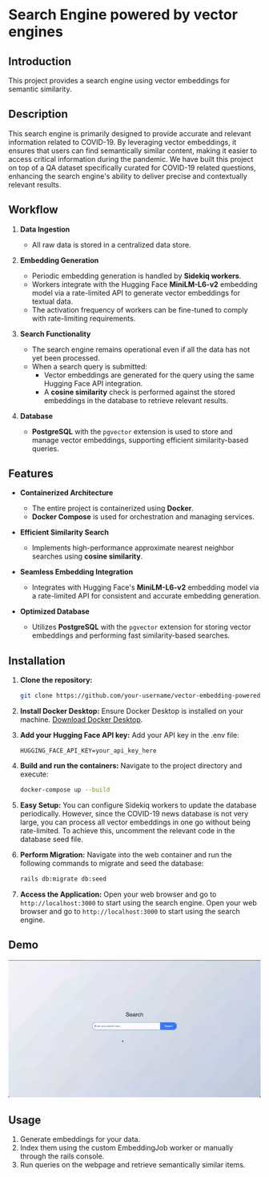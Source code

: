 # Search Engine powered by vector engines

## Introduction
This project provides a search engine using vector embeddings for semantic similarity.

## Description
This search engine is primarily designed to provide accurate and relevant information related to COVID-19. By leveraging vector embeddings, it ensures that users can find semantically similar content, making it easier to access critical information during the pandemic. We have built this project on top of a QA dataset specifically curated for COVID-19 related questions, enhancing the search engine's ability to deliver precise and contextually relevant results.

## Workflow  

1. **Data Ingestion**  
   - All raw data is stored in a centralized data store.

2. **Embedding Generation**  
   - Periodic embedding generation is handled by **Sidekiq workers**.
   - Workers integrate with the Hugging Face **MiniLM-L6-v2** embedding model via a rate-limited API to generate vector embeddings for textual data.
   - The activation frequency of workers can be fine-tuned to comply with rate-limiting requirements.

3. **Search Functionality**  
   - The search engine remains operational even if all the data has not yet been processed.
   - When a search query is submitted:
     - Vector embeddings are generated for the query using the same Hugging Face API integration.
     - A **cosine similarity** check is performed against the stored embeddings in the database to retrieve relevant results.

4. **Database**  
   - **PostgreSQL** with the `pgvector` extension is used to store and manage vector embeddings, supporting efficient similarity-based queries.


## Features  

- **Containerized Architecture**  
  - The entire project is containerized using **Docker**.  
  - **Docker Compose** is used for orchestration and managing services.

- **Efficient Similarity Search**  
  - Implements high-performance approximate nearest neighbor searches using **cosine similarity**.

- **Seamless Embedding Integration**  
  - Integrates with Hugging Face's **MiniLM-L6-v2** embedding model via a rate-limited API for consistent and accurate embedding generation.

- **Optimized Database**  
  - Utilizes **PostgreSQL** with the `pgvector` extension for storing vector embeddings and performing fast similarity-based searches.


## Installation

1. **Clone the repository:**
    ```bash
    git clone https://github.com/your-username/vector-embedding-powered-search.git
    ```
2. **Install Docker Desktop:**
    Ensure Docker Desktop is installed on your machine. [Download Docker Desktop](https://www.docker.com/products/docker-desktop).

3. **Add your Hugging Face API key:**
    Add your API key in the .env file:
    ```plaintext
    HUGGING_FACE_API_KEY=your_api_key_here
    ```

4. **Build and run the containers:**
    Navigate to the project directory and execute:
    ```bash
    docker-compose up --build
    ```

5. **Easy Setup:**
    You can configure Sidekiq workers to update the database periodically. However, since the COVID-19 news database is not very large, you can process all vector embeddings in one go without being rate-limited. To achieve this, uncomment the relevant code in the database seed file.

6. **Perform Migration:**
    Navigate into the web container and run the following commands to migrate and seed the database:
    ```bash
    rails db:migrate db:seed
    ```

7. **Access the Application:**
    Open your web browser and go to `http://localhost:3000` to start using the search engine.
    Open your web browser and go to `http://localhost:3000` to start using the search engine.

## Demo
![Demo Video](./demo/successful_query.gif)

## Usage
1. Generate embeddings for your data.
2. Index them using the custom EmbeddingJob worker or manually through the rails console.
3. Run queries on the webpage and retrieve semantically similar items.
